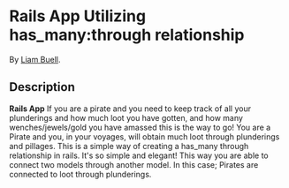 # Rails App Utilizing has_many:through relationship
<!-- If you'd like to use a logo instead uncomment this code and remove the text above this line

  ![Logo](URL to logo img file goes here)

-->


By [Liam Buell](http://www.liambuell.com).

## Description
**Rails App** If you are a pirate and you need to keep track of all your plunderings and how much loot you have gotten, and how many wenches/jewels/gold you have amassed this is the way to go!  You are a Pirate and you, in your voyages, will obtain much loot through plunderings and pillages.  This is a simple way of creating a has_many through relationship in rails. It's so simple and elegant!  This way you are able to connect two models through another model.  In this case;  Pirates are connected to loot through plunderings.


